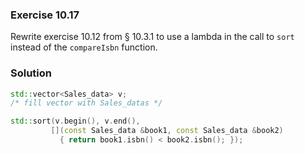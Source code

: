 ### Exercise 10.17

Rewrite exercise 10.12 from &sect; 10.3.1 to use a lambda in the call to `sort`
instead of the `compareIsbn` function.

### Solution

```cpp
std::vector<Sales_data> v;
/* fill vector with Sales_datas */

std::sort(v.begin(), v.end(), 
         [](const Sales_data &book1, const Sales_data &book2)
           { return book1.isbn() < book2.isbn(); });
```
